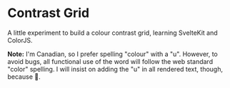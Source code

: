 # Contrast Grid

A little experiment to build a colour contrast grid, learning SvelteKit and ColorJS.

**Note:** I'm Canadian, so I prefer spelling "colour" with a "u". However, to avoid bugs, all functional use of the word will follow the web standard "color" spelling. I will insist on adding the "u" in all rendered text, though, because 🍁.

